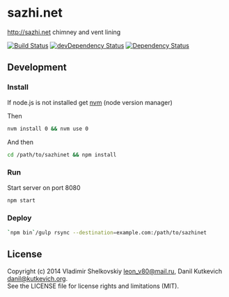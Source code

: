 sazhi.net
=========

<http://sazhi.net> chimney and vent lining

[![Build Status](http://img.shields.io/travis/sazhinet/sazhinet/master.svg)](https://travis-ci.org/sazhinet/sazhinet)
[![devDependency Status](http://img.shields.io/david/dev/sazhinet/sazhinet.svg)](https://david-dm.org/sazhinet/sazhinet#info=devDependencies)
[![Dependency Status](http://img.shields.io/david/sazhinet/sazhinet.svg)](https://david-dm.org/sazhinet/sazhinet)

Development
-----------

### Install

If node.js is not installed get
[nvm](https://github.com/creationix/nvm#installation)
(node version manager)

Then

````bash
nvm install 0 && nvm use 0
````

And then

````bash
cd /path/to/sazhinet && npm install
````

### Run

Start server on port 8080

````bash
npm start
````

### Deploy

````bash
`npm bin`/gulp rsync --destination=example.com:/path/to/sazhinet
````

License
-------

Copyright (c) 2014 Vladimir Shelkovskiy <leon_v80@mail.ru>,
Danil Kutkevich <danil@kutkevich.org>.  
See the LICENSE file for license rights and limitations (MIT).
